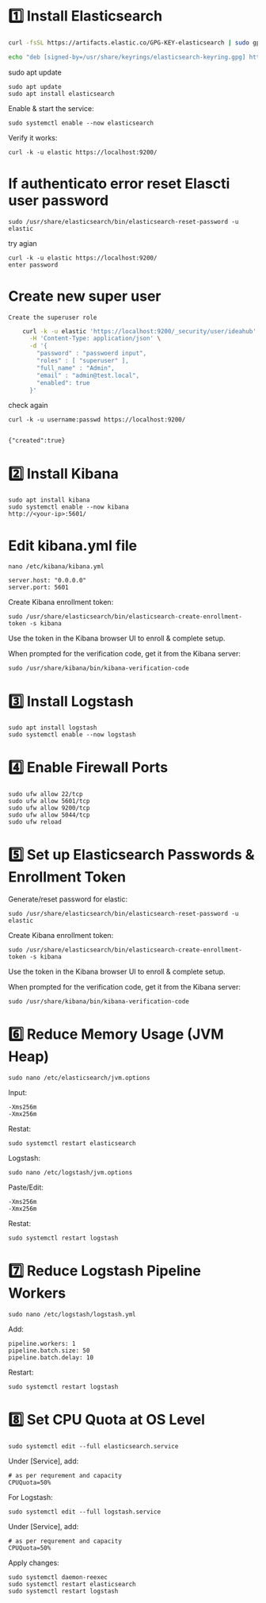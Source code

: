 # 1️⃣ Install Elasticsearch

```bash
curl -fsSL https://artifacts.elastic.co/GPG-KEY-elasticsearch | sudo gpg --dearmor -o /usr/share/keyrings/elasticsearch-keyring.gpg
```

```bash
echo "deb [signed-by=/usr/share/keyrings/elasticsearch-keyring.gpg] https://artifacts.elastic.co/packages/8.x/apt stable main" | sudo tee /etc/apt/sources.list.d/elastic-8.x.list
```

sudo apt update

    sudo apt update
    sudo apt install elasticsearch

Enable & start the service:

    sudo systemctl enable --now elasticsearch

Verify it works:

    curl -k -u elastic https://localhost:9200/

# If authenticato error reset Elascti user password 

    sudo /usr/share/elasticsearch/bin/elasticsearch-reset-password -u elastic

try agian 

    curl -k -u elastic https://localhost:9200/
    enter password

# Create new super user 

    Create the superuser role
```bash
    curl -k -u elastic 'https://localhost:9200/_security/user/ideahub' \
      -H 'Content-Type: application/json' \
      -d '{
        "password" : "passwoerd input",
        "roles" : [ "superuser" ],
        "full_name" : "Admin",
        "email" : "admin@test.local",
        "enabled": true
      }'
```

check again

    curl -k -u username:passwd https://localhost:9200/

    
    {"created":true}


# 2️⃣ Install Kibana

    sudo apt install kibana
    sudo systemctl enable --now kibana
    http://<your-ip>:5601/

# Edit  kibana.yml file 
    nano /etc/kibana/kibana.yml

    server.host: "0.0.0.0"
    server.port: 5601
    
Create Kibana enrollment token:

    sudo /usr/share/elasticsearch/bin/elasticsearch-create-enrollment-token -s kibana


Use the token in the Kibana browser UI to enroll & complete setup.

When prompted for the verification code, get it from the Kibana server:

    sudo /usr/share/kibana/bin/kibana-verification-code


# 3️⃣ Install Logstash

    sudo apt install logstash
    sudo systemctl enable --now logstash

# 4️⃣ Enable Firewall Ports

    sudo ufw allow 22/tcp
    sudo ufw allow 5601/tcp
    sudo ufw allow 9200/tcp
    sudo ufw allow 5044/tcp
    sudo ufw reload

# 5️⃣ Set up Elasticsearch Passwords & Enrollment Token

Generate/reset password for elastic:

    sudo /usr/share/elasticsearch/bin/elasticsearch-reset-password -u elastic

Create Kibana enrollment token:

    sudo /usr/share/elasticsearch/bin/elasticsearch-create-enrollment-token -s kibana


Use the token in the Kibana browser UI to enroll & complete setup.

When prompted for the verification code, get it from the Kibana server:

    sudo /usr/share/kibana/bin/kibana-verification-code


# 6️⃣ Reduce Memory Usage (JVM Heap)

    sudo nano /etc/elasticsearch/jvm.options


Input:

    -Xms256m
    -Xmx256m

Restat:

    sudo systemctl restart elasticsearch

Logstash:

    sudo nano /etc/logstash/jvm.options

Paste/Edit:

    -Xms256m
    -Xmx256m


Restat:

    sudo systemctl restart logstash

# 7️⃣ Reduce Logstash Pipeline Workers

    sudo nano /etc/logstash/logstash.yml

Add:

    pipeline.workers: 1
    pipeline.batch.size: 50
    pipeline.batch.delay: 10

Restart:

    sudo systemctl restart logstash


# 8️⃣ Set CPU Quota at OS Level 

    sudo systemctl edit --full elasticsearch.service

Under [Service], add:

    # as per requrement and capacity
    CPUQuota=50%

For Logstash:

    sudo systemctl edit --full logstash.service

Under [Service], add:

    # as per requrement and capacity
    CPUQuota=50%

Apply changes:


    sudo systemctl daemon-reexec
    sudo systemctl restart elasticsearch
    sudo systemctl restart logstash



